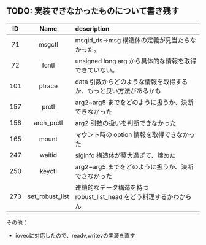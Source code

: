 ## TODO: 実装できなかったものについて書き残す

| ID  |      Name       | description                                                        |
| :-: | :-------------: | :----------------------------------------------------------------- |
| 71  |     msgctl      | msqid_ds->msg 構造体の定義が見当たらなかった。                     |
| 72  |      fcntl      | unsigned long arg から具体的な情報を取得できていない。             |
| 101 |     ptrace      | data 引数からどのような情報を取得するか、もっと良い方法があるかも  |
| 157 |      prctl      | arg2~arg5 までをどのように扱うか、決断できなかった                 |
| 158 |   arch_prctl    | arg2 引数の扱いを判断できなかった                                  |
| 165 |      mount      | マウント時の option 情報を取得できなかった                         |
| 247 |     waitid      | siginfo 構造体が莫大過ぎて、諦めた                                 |
| 250 |     keyctl      | arg2~arg5 までをどのように扱うか、決断できなかった                 |
| 273 | set_robust_list | 連鎖的なデータ構造を持つ robust_list_head をどう料理するかわからん |


その他：
- iovecに対応したので、readv,writevの実装を直す